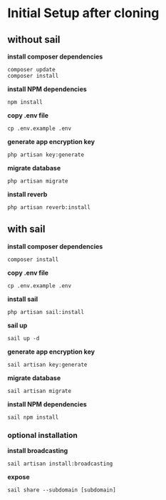 # Initial Setup after cloning
## without sail
**install composer dependencies**
```
composer update
composer install
```
**install NPM dependencies**
```
npm install
```
**copy .env file**
```
cp .env.example .env
```
**generate app encryption key**
```
php artisan key:generate
```
**migrate database**
```
php artisan migrate
```
**install reverb**
```
php artisan reverb:install
```

## with sail
**install composer dependencies**
```
composer install
```
**copy .env file**
```
cp .env.example .env
```
**install sail**
```
php artisan sail:install
```
**sail up**
```
sail up -d
```
**generate app encryption key**
```
sail artisan key:generate
```
**migrate database**
```
sail artisan migrate
```
**install NPM dependencies**
```
sail npm install
```

### optional installation
**install broadcasting**
```
sail artisan install:broadcasting
```
**expose**
```
sail share --subdomain [subdomain]
```
